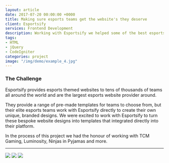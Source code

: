 ```yaml
---
layout: article
date: 2017-07-20 00:00:00 +0000
title: Making sure esports teams get the website's they deserve
client: Esportsify
services: Frontend Development
description: Working with Esportsify we helped some of the best esports teams get the websites looking like they deserved.
tags:
- HTML
- jQuery
- CodeIgniter
categories: project
image: "/img/demo/example_4.jpg"
---
```


### The Challenge

Esportsify provides esports themed websites to tens of thousands of teams all around the world and are the largest esports website provider around.

They provide a range of pre-made templates for teams to choose from, but their elite esports teams work with Esportsify directly to create their own unique, branded designs. We were excited to work with Esportsify to turn these bespoke website designs into templates that integrated directly into their platform.

In the process of this project we had the honour of working with TCM Gaming, Luminosity, Ninjas in Pyjamas and more.

---

<img src="//placehold.it/960x600" />

<img src="//placehold.it/960x600" />

<img src="//placehold.it/960x600" />